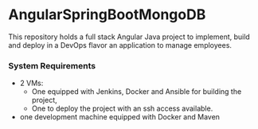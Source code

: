 # AngularSpringBootMongoDB

This repository holds a full stack Angular Java project to implement, build and deploy in a DevOps flavor an application to manage employees.

### System Requirements
- 2 VMs: 
    - One equipped with Jenkins, Docker and Ansible for building the project,
    - One to deploy the project with an ssh access available.
- one development machine equipped with Docker and Maven

